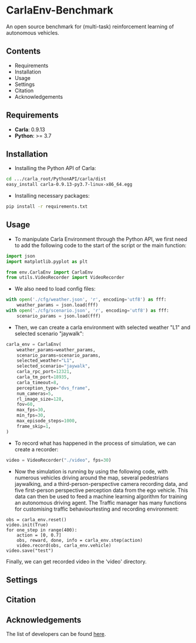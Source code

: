 # CarlaEnv-Benchmark

An open source benchmark for (multi-task) reinforcement learning of autonomous vehicles.


## Contents

- Requirements
- Installation
- Usage
- Settings
- Citation
- Acknowledgements

## Requirements

- **Carla**: 0.9.13
- **Python**: >= 3.7

## Installation

- Installing the Python API of Carla:
```bash
cd .../carla_root/PythonAPI/carla/dist
easy_install carla-0.9.13-py3.7-linux-x86_64.egg
```

- Installing necessary packages:
```bash
pip install -r requirements.txt
```

## Usage

- To manipulate Carla Environment through the Python API, we first need to add the following code to the start of the script or the main function:
```python
import json
import matplotlib.pyplot as plt

from env.CarlaEnv import CarlaEnv
from utils.VideoRecorder import VideoRecorder
```

- We also need to load config files:
```python
with open('./cfg/weather.json', 'r', encoding='utf8') as fff:
    weather_params = json.load(fff)
with open('./cfg/scenario.json', 'r', encoding='utf8') as fff:
    scenario_params = json.load(fff)
```

- Then, we can create a carla environment with selected weather "L1" and selected scenario "jaywalk":
```python
carla_env = CarlaEnv(
    weather_params=weather_params,
    scenario_params=scenario_params,
    selected_weather="L1",
    selected_scenario="jaywalk",
    carla_rpc_port=12321,
    carla_tm_port=18935,
    carla_timeout=8,
    perception_type="dvs_frame",
    num_cameras=5,
    rl_image_size=128,
    fov=60,
    max_fps=30,
    min_fps=30,
    max_episode_steps=1000,
    frame_skip=1,
)
```

- To record what has happened in the process of simulation, we can create a recorder:
```python
video = VideoRecorder("./video", fps=30)
```

- Now the simulation is running by using the following code, with numerous vehicles driving around the map, several pedestrians jaywalking, and a third-person-perspective camera recording data, and five first-person perspective perception data from the ego vehicle. This data can then be used to feed a machine learning algorithm for training an autonomous driving agent. The Traffic manager has many functions for customising traffic behaviourtesting and recording environment:
```
obs = carla_env.reset()
video.init(True)
for one_step in range(400):
    action = [0, 0.7]
    obs, reward, done, info = carla_env.step(action)
    video.record(obs, carla_env.vehicle)
video.save("test")
```

Finally, we can get recorded video in the 'video' directory.

## Settings


## Citation


## Acknowledgements

The list of developers can be found [here](https://github.com/kyoran/CarlaEnv-Benchmark/graphs/contributors).
